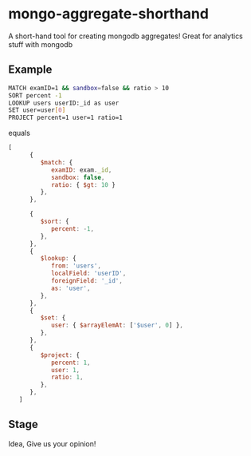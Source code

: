 # mongo-aggregate-shorthand
A short-hand tool for creating mongodb aggregates! Great for analytics stuff with mongodb

## Example
```sh
MATCH examID=1 && sandbox=false && ratio > 10
SORT percent -1
LOOKUP users userID:_id as user
SET user=user[0]
PROJECT percent=1 user=1 ratio=1
```
equals 
```js
[
      {
         $match: {
            examID: exam._id,
            sandbox: false,
            ratio: { $gt: 10 }
         },
      },

      {
         $sort: {
            percent: -1,
         },
      },
      {
         $lookup: {
            from: 'users',
            localField: 'userID',
            foreignField: '_id',
            as: 'user',
         },
      },
      {
         $set: {
            user: { $arrayElemAt: ['$user', 0] },
         },
      },
      {
         $project: {
            percent: 1,
            user: 1,
            ratio: 1,
         },
      },
   ]
```

## Stage
Idea, Give us your opinion!
